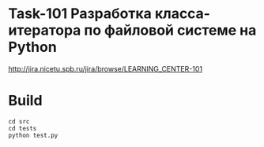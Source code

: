 # Task-101 Разработка класса-итератора по файловой системе на Python

http://jira.nicetu.spb.ru/jira/browse/LEARNING_CENTER-101

# Build

```
cd src
cd tests
python test.py
```